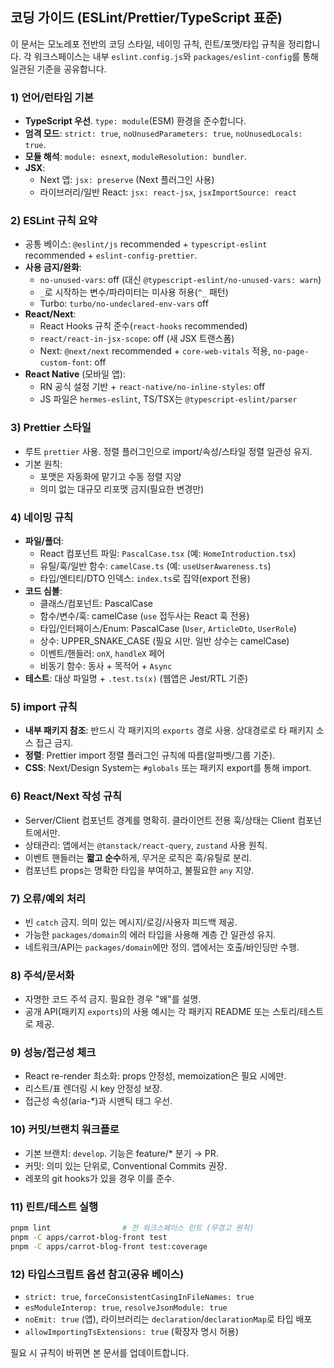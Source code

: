 ## 코딩 가이드 (ESLint/Prettier/TypeScript 표준)

이 문서는 모노레포 전반의 코딩 스타일, 네이밍 규칙, 린트/포맷/타입 규칙을 정리합니다. 각 워크스페이스는 내부 `eslint.config.js`와 `packages/eslint-config`를 통해 일관된 기준을 공유합니다.

### 1) 언어/런타임 기본

- **TypeScript 우선**. `type: module`(ESM) 환경을 준수합니다.
- **엄격 모드**: `strict: true`, `noUnusedParameters: true`, `noUnusedLocals: true`.
- **모듈 해석**: `module: esnext`, `moduleResolution: bundler`.
- **JSX**:
  - Next 앱: `jsx: preserve` (Next 플러그인 사용)
  - 라이브러리/일반 React: `jsx: react-jsx`, `jsxImportSource: react`

### 2) ESLint 규칙 요약

- 공통 베이스: `@eslint/js` recommended + `typescript-eslint` recommended + `eslint-config-prettier`.
- **사용 금지/완화**:
  - `no-unused-vars`: off (대신 `@typescript-eslint/no-unused-vars: warn`)
  - `_`로 시작하는 변수/파라미터는 미사용 허용(`^_` 패턴)
  - Turbo: `turbo/no-undeclared-env-vars` off
- **React/Next**:
  - React Hooks 규칙 준수(`react-hooks` recommended)
  - `react/react-in-jsx-scope`: off (새 JSX 트랜스폼)
  - Next: `@next/next` recommended + `core-web-vitals` 적용, `no-page-custom-font`: off
- **React Native** (모바일 앱):
  - RN 공식 설정 기반 + `react-native/no-inline-styles`: off
  - JS 파일은 `hermes-eslint`, TS/TSX는 `@typescript-eslint/parser`

### 3) Prettier 스타일

- 루트 `prettier` 사용. 정렬 플러그인으로 import/속성/스타일 정렬 일관성 유지.
- 기본 원칙:
  - 포맷은 자동화에 맡기고 수동 정렬 지양
  - 의미 없는 대규모 리포맷 금지(필요한 변경만)

### 4) 네이밍 규칙

- **파일/폴더**:
  - React 컴포넌트 파일: `PascalCase.tsx` (예: `HomeIntroduction.tsx`)
  - 유틸/훅/일반 함수: `camelCase.ts` (예: `useUserAwareness.ts`)
  - 타입/엔티티/DTO 인덱스: `index.ts`로 집약(export 전용)
- **코드 심볼**:
  - 클래스/컴포넌트: PascalCase
  - 함수/변수/훅: camelCase (`use` 접두사는 React 훅 전용)
  - 타입/인터페이스/Enum: PascalCase (`User`, `ArticleDto`, `UserRole`)
  - 상수: UPPER_SNAKE_CASE (필요 시만. 일반 상수는 camelCase)
  - 이벤트/핸들러: `onX`, `handleX` 페어
  - 비동기 함수: 동사 + 목적어 + `Async`
- **테스트**: 대상 파일명 + `.test.ts(x)` (웹앱은 Jest/RTL 기준)

### 5) import 규칙

- **내부 패키지 참조**: 반드시 각 패키지의 `exports` 경로 사용. 상대경로로 타 패키지 소스 접근 금지.
- **정렬**: Prettier import 정렬 플러그인 규칙에 따름(알파벳/그룹 기준).
- **CSS**: Next/Design System는 `#globals` 또는 패키지 export를 통해 import.

### 6) React/Next 작성 규칙

- Server/Client 컴포넌트 경계를 명확히. 클라이언트 전용 훅/상태는 Client 컴포넌트에서만.
- 상태관리: 앱에서는 `@tanstack/react-query`, `zustand` 사용 원칙.
- 이벤트 핸들러는 **짧고 순수**하게, 무거운 로직은 훅/유틸로 분리.
- 컴포넌트 props는 명확한 타입을 부여하고, 불필요한 `any` 지양.

### 7) 오류/예외 처리

- 빈 `catch` 금지. 의미 있는 메시지/로깅/사용자 피드백 제공.
- 가능한 `packages/domain`의 에러 타입을 사용해 계층 간 일관성 유지.
- 네트워크/API는 `packages/domain`에만 정의. 앱에서는 호출/바인딩만 수행.

### 8) 주석/문서화

- 자명한 코드 주석 금지. 필요한 경우 "왜"를 설명.
- 공개 API(패키지 `exports`)의 사용 예시는 각 패키지 README 또는 스토리/테스트로 제공.

### 9) 성능/접근성 체크

- React re-render 최소화: props 안정성, memoization은 필요 시에만.
- 리스트/표 렌더링 시 key 안정성 보장.
- 접근성 속성(aria-\*)과 시맨틱 태그 우선.

### 10) 커밋/브랜치 워크플로

- 기본 브랜치: `develop`. 기능은 feature/\* 분기 → PR.
- 커밋: 의미 있는 단위로, Conventional Commits 권장.
- 레포의 git hooks가 있을 경우 이를 준수.

### 11) 린트/테스트 실행

```bash
pnpm lint                # 전 워크스페이스 린트 (무경고 원칙)
pnpm -C apps/carrot-blog-front test
pnpm -C apps/carrot-blog-front test:coverage
```

### 12) 타입스크립트 옵션 참고(공유 베이스)

- `strict: true`, `forceConsistentCasingInFileNames: true`
- `esModuleInterop: true`, `resolveJsonModule: true`
- `noEmit: true` (앱), 라이브러리는 `declaration`/`declarationMap`로 타입 배포
- `allowImportingTsExtensions: true` (확장자 명시 허용)

필요 시 규칙이 바뀌면 본 문서를 업데이트합니다.
